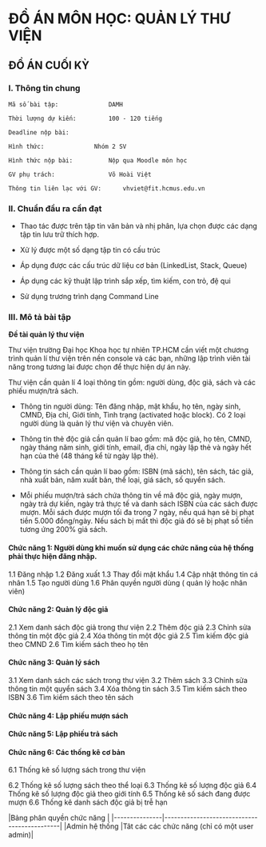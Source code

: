 
# ĐỒ ÁN MÔN HỌC: QUẢN LÝ THƯ VIỆN

## ĐỒ ÁN CUỐI KỲ

### I. Thông tin chung

	Mã số bài tập:				DAMH

	Thời lượng dự kiến:			100 - 120 tiếng

	Deadline nộp bài:

	Hình thức:				Nhóm 2 SV

	Hình thức nộp bài:			Nộp qua Moodle môn học

	GV phụ trách:				Võ Hoài Việt

	Thông tin liên lạc với GV:		vhviet@fit.hcmus.edu.vn

### II. Chuẩn đầu ra cần đạt

- Thao tác được trên tập tin văn bản và nhị phân, lựa chọn được các dạng tập tin lưu trữ thích hợp.

- Xử lý được một số dạng tập tin có cấu trúc

- Áp dụng được các cấu trúc dữ liệu cơ bản (LinkedList, Stack, Queue)

- Áp dụng các kỹ thuật lập trình sắp xếp, tìm kiếm, con trỏ, đệ qui

- Sử dụng trương trình dạng Command Line

### III. Mô tả bài tập

__Đề tài quản lý thư viện__

Thư viện trường Đại học Khoa học tự nhiên TP.HCM cần viết một chương trình quản lí thư viện trên nền console và các bạn, những lập trình viên tài năng trong tương lai được chọn để thực hiện dự án này.

Thư viện cần quản lí 4 loại thông tin gồm: người dùng, độc giả, sách và các phiếu mượn/trả sách.

- Thông tin người dùng: Tên đăng nhập, mật khẩu, họ tên, ngày sinh, CMND, Địa chỉ, Giới tính, Tình trạng (activated hoặc block). Có 2 loại người dùng là quản lý thư viện và chuyên viên.

- Thông tin thẻ độc giả cần quản lí bao gồm: mã độc giả, họ tên, CMND, ngày tháng năm sinh, giới tính, email, địa chỉ, ngày lập thẻ và ngày hết hạn của thẻ (48 tháng kể từ ngày lập thẻ).

- Thông tin sách cần quản lí bao gồm: ISBN (mã sách), tên sách, tác giả, nhà xuất bản, năm xuất bản, thể loại, giá sách, số quyển sách.

- Mỗi phiếu mượn/trả sách chứa thông tin về mã độc giả, ngày mượn, ngày trả dự kiến, ngày trả thực tế và danh sách ISBN của các sách được mượn. Mỗi sách được mượn tối đa trong 7 ngày, nếu quá hạn sẽ bị phạt tiền 5.000 đồng/ngày. Nếu sách bị mất thì độc giả đó sẽ bị phạt số tiền tương ứng 200% giá sách.
	
#### Chức năng 1: Người dùng khi muốn sử dụng các chức năng của hệ thống phải thực hiện đăng nhập.

1.1 Đăng nhập
1.2 Đăng xuất
1.3 Thay đổi mật khẩu
1.4 Cập nhật thông tin cá nhân
1.5 Tạo người dùng
1.6 Phân quyền người dùng ( quản lý hoặc nhân viên)
	
#### Chức năng 2: Quản lý độc giả

2.1 Xem danh sách độc giả trong thư viện
2.2 Thêm độc giả
2.3 Chỉnh sửa thông tin một độc giả
2.4 Xóa thông tin một độc giả
2.5 Tìm kiếm độc giả theo CMND
2.6 Tìm kiếm sách theo họ tên
		
#### Chức năng 3: Quản lý sách
	
3.1 Xem danh sách các sách trong thư viện
3.2 Thêm sách
3.3 Chỉnh sửa thông tin một quyển sách
3.4 Xóa thông tin sách
3.5 Tìm kiếm sách theo ISBN
3.6 Tìm kiếm sách theo tên sách
		
#### Chức năng 4: Lập phiếu mượn sách
	
#### Chức năng 5: Lập phiếu trả sách
	
#### Chức năng 6: Các thống kê cơ bản
	
6.1 Thống kê số lượng sách trong thư viện

6.2 Thống kê số lượng sách theo thể loại
6.3 Thống kê số lượng độc giả
6.4 Thống kê số lượng độc giả theo giới tính
6.5 Thống kê số sách đang được mượn
6.6 Thống kê danh sách độc giả bị trễ hạn

|Bảng phân quyền chức năng                                    |
|---------------|---------------------------------------------|
|Admin hệ thống |Tât các các chức năng (chỉ có một user admin)|
